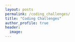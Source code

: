 ```yaml
---
layout: posts
permalink: /coding_challenges/
title: "Coding Challenges"
author_profile: true
header:
  image:
---
```

